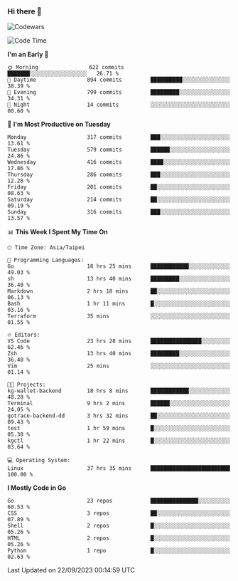 ### Hi there 👋

![Codewars](https://www.codewars.com/users/omegaatt36/badges/small)

<!--START_SECTION:waka-->
![Code Time](http://img.shields.io/badge/Code%20Time-1%2C720%20hrs%203%20mins-blue)

**I'm an Early 🐤** 

```text
🌞 Morning                622 commits         ███████░░░░░░░░░░░░░░░░░░   26.71 % 
🌆 Daytime                894 commits         ██████████░░░░░░░░░░░░░░░   38.39 % 
🌃 Evening                799 commits         █████████░░░░░░░░░░░░░░░░   34.31 % 
🌙 Night                  14 commits          ░░░░░░░░░░░░░░░░░░░░░░░░░   00.60 % 
```
📅 **I'm Most Productive on Tuesday** 

```text
Monday                   317 commits         ███░░░░░░░░░░░░░░░░░░░░░░   13.61 % 
Tuesday                  579 commits         ██████░░░░░░░░░░░░░░░░░░░   24.86 % 
Wednesday                416 commits         ████░░░░░░░░░░░░░░░░░░░░░   17.86 % 
Thursday                 286 commits         ███░░░░░░░░░░░░░░░░░░░░░░   12.28 % 
Friday                   201 commits         ██░░░░░░░░░░░░░░░░░░░░░░░   08.63 % 
Saturday                 214 commits         ██░░░░░░░░░░░░░░░░░░░░░░░   09.19 % 
Sunday                   316 commits         ███░░░░░░░░░░░░░░░░░░░░░░   13.57 % 
```


📊 **This Week I Spent My Time On** 

```text
🕑︎ Time Zone: Asia/Taipei

💬 Programming Languages: 
Go                       18 hrs 25 mins      ████████████░░░░░░░░░░░░░   49.03 % 
sh                       13 hrs 40 mins      █████████░░░░░░░░░░░░░░░░   36.40 % 
Markdown                 2 hrs 18 mins       ██░░░░░░░░░░░░░░░░░░░░░░░   06.13 % 
Bash                     1 hr 11 mins        █░░░░░░░░░░░░░░░░░░░░░░░░   03.16 % 
Terraform                35 mins             ░░░░░░░░░░░░░░░░░░░░░░░░░   01.55 % 

🔥 Editors: 
VS Code                  23 hrs 28 mins      ████████████████░░░░░░░░░   62.46 % 
Zsh                      13 hrs 40 mins      █████████░░░░░░░░░░░░░░░░   36.40 % 
Vim                      25 mins             ░░░░░░░░░░░░░░░░░░░░░░░░░   01.14 % 

🐱‍💻 Projects: 
kg-wallet-backend        18 hrs 8 mins       ████████████░░░░░░░░░░░░░   48.28 % 
Terminal                 9 hrs 2 mins        ██████░░░░░░░░░░░░░░░░░░░   24.05 % 
gotrace-backend-dd       3 hrs 32 mins       ██░░░░░░░░░░░░░░░░░░░░░░░   09.43 % 
test                     1 hr 59 mins        █░░░░░░░░░░░░░░░░░░░░░░░░   05.30 % 
kgctl                    1 hr 22 mins        █░░░░░░░░░░░░░░░░░░░░░░░░   03.64 % 

💻 Operating System: 
Linux                    37 hrs 35 mins      █████████████████████████   100.00 % 
```

**I Mostly Code in Go** 

```text
Go                       23 repos            ███████████████░░░░░░░░░░   60.53 % 
CSS                      3 repos             ██░░░░░░░░░░░░░░░░░░░░░░░   07.89 % 
Shell                    2 repos             █░░░░░░░░░░░░░░░░░░░░░░░░   05.26 % 
HTML                     2 repos             █░░░░░░░░░░░░░░░░░░░░░░░░   05.26 % 
Python                   1 repo              █░░░░░░░░░░░░░░░░░░░░░░░░   02.63 % 
```




 Last Updated on 22/09/2023 00:14:59 UTC
<!--END_SECTION:waka-->

<!--
**omegaatt36/omegaatt36** is a ✨ _special_ ✨ repository because its `README.md` (this file) appears on your GitHub profile.

Here are some ideas to get you started:

- 🔭 I’m currently working on ...
- 🌱 I’m currently learning ...
- 👯 I’m looking to collaborate on ...
- 🤔 I’m looking for help with ...
- 💬 Ask me about ...
- 📫 How to reach me: ...
- 😄 Pronouns: ...
- ⚡ Fun fact: ...
-->
